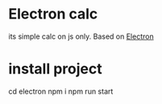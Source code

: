 # Electron calc
its simple calc on js only. Based on [Electron](https://www.electronjs.org/ru/)
# install project
 cd electron
 npm i
 npm run start
